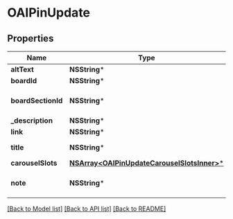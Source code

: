 # OAIPinUpdate

## Properties
Name | Type | Description | Notes
------------ | ------------- | ------------- | -------------
**altText** | **NSString*** | Pin&#39;s alternative text. | [optional] 
**boardId** | **NSString*** | The id of the board to move the Pin onto. | [optional] 
**boardSectionId** | **NSString*** | &lt;a href&#x3D;\&quot;https://help.pinterest.com/en/article/create-a-board-section\&quot;&gt;Board section&lt;/a&gt; ID. | [optional] 
**_description** | **NSString*** | Pin description - 800 characters maximum. | [optional] 
**link** | **NSString*** | URL viewer is taken to when they click pin. | [optional] 
**title** | **NSString*** | The native pin title that creators explicitly prefer to display. | [optional] 
**carouselSlots** | [**NSArray&lt;OAIPinUpdateCarouselSlotsInner&gt;***](OAIPinUpdateCarouselSlotsInner.md) | Carousel Pin slots data. | [optional] 
**note** | **NSString*** | Private note for this Pin. &lt;a href&#x3D;\&quot;https://help.pinterest.com/en/article/add-notes-to-your-pins\&quot;&gt;Learn more&lt;/a&gt;. | [optional] 

[[Back to Model list]](../README.md#documentation-for-models) [[Back to API list]](../README.md#documentation-for-api-endpoints) [[Back to README]](../README.md)


